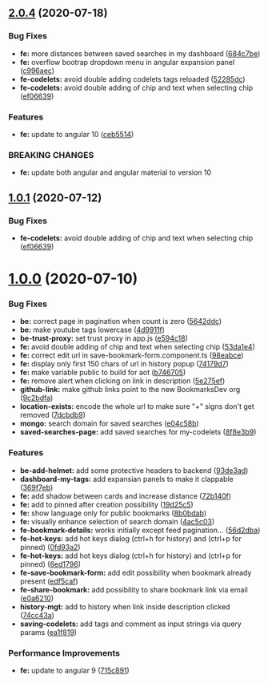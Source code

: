 ## [2.0.4](https://github.com/BookmarksDev/bookmarks.dev/compare/1.0.0...2.0.4) (2020-07-18)


### Bug Fixes

* **fe:** more distances between saved searches in my dashboard ([684c7be](https://github.com/BookmarksDev/bookmarks.dev/commit/684c7be9963a3aeefd5de7a05ce143436d959553))
* **fe:** overflow bootrap dropdown menu in angular expansion panel ([c996aec](https://github.com/BookmarksDev/bookmarks.dev/commit/c996aec0d3377ebabfc17ded70bbbeecc781e350))
* **fe-codelets:** avoid double adding codelets tags reloaded ([52285dc](https://github.com/BookmarksDev/bookmarks.dev/commit/52285dcdae3305729890b8cacf2b4fe70fc5efce))
* **fe-codelets:** avoid double adding of chip and text when selecting chip ([ef06639](https://github.com/BookmarksDev/bookmarks.dev/commit/ef06639cb97d4f1a300d46fd53fdd13f2247ed48))


### Features

* **fe:** update to angular 10 ([ceb5514](https://github.com/BookmarksDev/bookmarks.dev/commit/ceb5514fd84c27c28b0930cdd8bd678f3685595f))


### BREAKING CHANGES

* **fe:** update both angular and angular material to version 10



## [1.0.1](https://github.com/BookmarksDev/bookmarks.dev/compare/1.0.0...1.0.1) (2020-07-12)


### Bug Fixes

* **fe-codelets:** avoid double adding of chip and text when selecting chip ([ef06639](https://github.com/BookmarksDev/bookmarks.dev/commit/ef06639cb97d4f1a300d46fd53fdd13f2247ed48))



# [1.0.0](https://github.com/BookmarksDev/bookmarks.dev/compare/13.0.0...1.0.0) (2020-07-10)


### Bug Fixes

* **be:** correct page in pagination when count is zero ([5642ddc](https://github.com/BookmarksDev/bookmarks.dev/commit/5642ddc27a3aafd55657f4eadb59b07da6a948af))
* **be:** make youtube tags lowercase ([4d9911f](https://github.com/BookmarksDev/bookmarks.dev/commit/4d9911f8667d6c807ee65122e463825a4a1ef6d8))
* **be-trust-proxy:** set trust proxy in app.js ([e594c18](https://github.com/BookmarksDev/bookmarks.dev/commit/e594c18c2e9f255034097504dd775dd88f66b87d))
* **fe:** avoid double adding of chip and text when selecting chip ([53da1e4](https://github.com/BookmarksDev/bookmarks.dev/commit/53da1e4368574726202d4e76f729c99ff7a39b30))
* **fe:** correct edit url in save-bookmark-form.component.ts ([98eabce](https://github.com/BookmarksDev/bookmarks.dev/commit/98eabce450ae972bcfd29a116558442e445bff4a))
* **fe:** display only first 150 chars of url in history popup ([74179d7](https://github.com/BookmarksDev/bookmarks.dev/commit/74179d7bad1b32141072ffbd4591e1174937a3d1))
* **fe:** make variable public to build for aot ([b746705](https://github.com/BookmarksDev/bookmarks.dev/commit/b746705f45267e1f279b8355750e6ed334534b6c))
* **fe:** remove alert when clicking on link in description ([5e275ef](https://github.com/BookmarksDev/bookmarks.dev/commit/5e275efefbe3ffd5fb22350b47df531f4c321b3f))
* **github-link:** make github links point to the new BookmarksDev org ([9c2bdfa](https://github.com/BookmarksDev/bookmarks.dev/commit/9c2bdfa98f2018a2ecc30023293c0da41955f1d6))
* **location-exists:** encode the whole url to make sure "+" signs don't get removed ([7dcbdb9](https://github.com/BookmarksDev/bookmarks.dev/commit/7dcbdb99001379666b5fd0fdb0020af23c60141d))
* **mongo:** search domain for saved searches ([e04c58b](https://github.com/BookmarksDev/bookmarks.dev/commit/e04c58b5ef63ad9d00b459914331a082f6454f77))
* **saved-searches-page:** add saved searches for my-codelets ([8f8e3b9](https://github.com/BookmarksDev/bookmarks.dev/commit/8f8e3b9cae9ccdaf00327eb5535132e188d4cd0b))


### Features

* **be-add-helmet:** add some protective headers to backend ([93de3ad](https://github.com/BookmarksDev/bookmarks.dev/commit/93de3ad34b4d28d2269e9d2c6d7a51207afd03a8))
* **dashboard-my-tags:** add expansian panels to make it clappable ([369f7eb](https://github.com/BookmarksDev/bookmarks.dev/commit/369f7eb2ee5a4301337b1d38a0d91adec535f61e))
* **fe:** add shadow between cards and increase distance ([72b140f](https://github.com/BookmarksDev/bookmarks.dev/commit/72b140f867ebacc9d8d2d49920d3f56820a92e20))
* **fe:** add to pinned after creation possibility ([19d25c5](https://github.com/BookmarksDev/bookmarks.dev/commit/19d25c5fb9971af732d3231f651c6ad6b8540a8e))
* **fe:** show language only for public bookmarks ([8b0bdab](https://github.com/BookmarksDev/bookmarks.dev/commit/8b0bdab547baf61c59697a440b8590a2da98a7ac))
* **fe:** visually enhance selection of search domain ([4ac5c03](https://github.com/BookmarksDev/bookmarks.dev/commit/4ac5c03a5d368be973486f2a4360b4e113e9a36c))
* **fe-bookmark-details:** works initially except feed pagination... ([56d2dba](https://github.com/BookmarksDev/bookmarks.dev/commit/56d2dbadf76aba34bb3ee592c360ef0ae9090a08))
* **fe-hot-keys:** add hot keys dialog (ctrl+h for history) and (ctrl+p for pinned) ([0fd93a2](https://github.com/BookmarksDev/bookmarks.dev/commit/0fd93a24344fbbbe526e803854d2336bb554912b))
* **fe-hot-keys:** add hot keys dialog (ctrl+h for history) and (ctrl+p for pinned) ([6ed1796](https://github.com/BookmarksDev/bookmarks.dev/commit/6ed1796c07cebd535c09460371a393f41026c72d))
* **fe-save-bookmark-form:** add edit possibility when bookmark already present ([edf5caf](https://github.com/BookmarksDev/bookmarks.dev/commit/edf5cafdea101a842a1c8d309e119a7163c84003))
* **fe-share-bookmark:** add possibility to share bookmark link via email ([e0a6210](https://github.com/BookmarksDev/bookmarks.dev/commit/e0a6210b71126a9fecc38933807dcb23001cb4a2))
* **history-mgt:** add to history when link inside description clicked ([74cc43a](https://github.com/BookmarksDev/bookmarks.dev/commit/74cc43a6dc0b22ca7f2272b9ab5c663b841fa8e5))
* **saving-codelets:** add tags and comment as input strings via query params ([ea1f819](https://github.com/BookmarksDev/bookmarks.dev/commit/ea1f819429e0e0b44965a528de93843863850e90))


### Performance Improvements

* **fe:** update to angular 9 ([715c891](https://github.com/BookmarksDev/bookmarks.dev/commit/715c8910a3b13faa21f3eba7ea79febf642d69d6))




